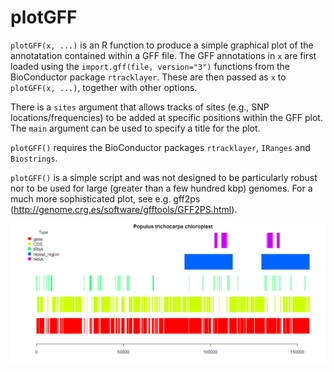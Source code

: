 plotGFF
=======

`plotGFF(x, ...)` is an R function to produce a simple graphical plot of the annotatation contained within a GFF file.  The GFF annotations in `x` are first loaded using the `import.gff(file, version="3")` functions from the BioConductor package `rtracklayer`.  These are then passed as `x` to `plotGFF(x, ...)`, together with other options.

There is a `sites` argument that allows tracks of sites (e.g., SNP locations/frequencies) to be added at specific positions within the GFF plot.  The `main` argument can be used to specify a title for the plot.

`plotGFF()` requires the BioConductor packages `rtracklayer`, `IRanges` and `Biostrings`.

`plotGFF()` is a simple script and was not designed to be particularly robust nor to be used for large (greater than a few hundred kbp) genomes.  For a much more sophisticated plot, see e.g. gff2ps (<http://genome.crg.es/software/gfftools/GFF2PS.html>).

![](plotGFF-example.png)

